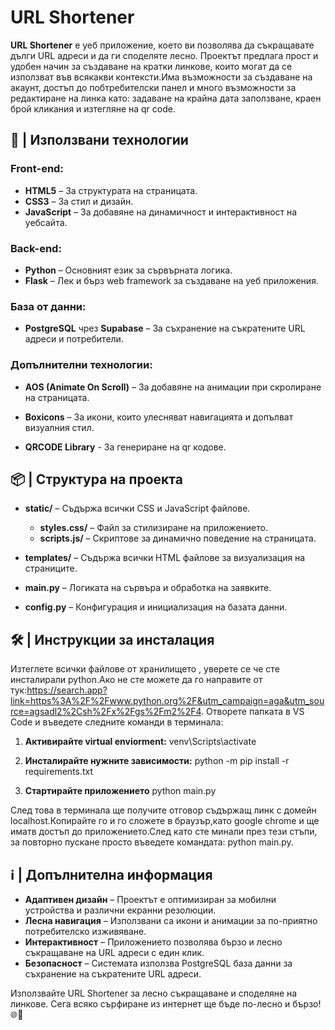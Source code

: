 # URL Shortener

**URL Shortener** е уеб приложение, което ви позволява да съкращавате дълги URL адреси и да ги споделяте лесно. Проектът предлага прост и удобен начин за създаване на кратки линкове, които могат да се използват във всякакви контексти.Има възможности за създаване на акаунт, достъп до побтребителски панел и много възможности за редактиране на линка като: задаване на крайна дата заползване, краен брой кликания и изтегляне на qr code.

## 🚀 | Използвани технологии

### Front-end:
- **HTML5** – За структурата на страницата.
- **CSS3** – За стил и дизайн.
- **JavaScript** – За добавяне на динамичност и интерактивност на уебсайта.

### Back-end:
- **Python** – Основният език за сървърната логика.
- **Flask** – Лек и бърз web framework за създаване на уеб приложения.

### База от данни:
- **PostgreSQL** чрез **Supabase** – За съхранение на съкратените URL адреси и потребители.

### Допълнителни технологии:
- **AOS (Animate On Scroll)** – За добавяне на анимации при скролиране на страницата.
- **Boxicons** – За икони, които улесняват навигацията и допълват визуалния стил.

- **QRCODE Library** - За генериране на qr кодове.

## 📦 | Структура на проекта

- **static/** – Съдържа всички CSS и JavaScript файлове.
  - **styles.css/** – Файл за стилизиране на приложението.
  - **scripts.js/** – Скриптове за динамично поведение на страницата.
  
- **templates/** – Съдържа всички HTML файлове за визуализация на страниците.
  
- **main.py** – Логиката на сървъра и обработка на заявките.
  
- **config.py** – Конфигурация и инициализация на базата данни.

## 🛠️ | Инструкции за инсталация
   Изтеглете всички файлове от хранилището , уверете се че сте инсталирали python.Ако не сте можете да го направите от тук:https://search.app?link=https%3A%2F%2Fwww.python.org%2F&utm_campaign=aga&utm_source=agsadl2%2Csh%2Fx%2Fgs%2Fm2%2F4. Отворете папката в VS Code и
   въведете следните команди в терминала:

1. **Активирайте virtual enviorment:**
   venv\Scripts\activate

2. **Инсталирайте нужните зависимости:**
   python -m pip install -r requirements.txt

3. **Стартирайте приложението**
   python main.py

След това в терминала ще получите отговор съдържащ линк с домейн localhost.Копирайте го и го сложете в браузър,като google chrome и ще иматв достъп до приложението.След като сте минали през тези стъпи, за повторно пускане просто въведете командата: python main.py.

## ℹ️ | Допълнителна информация

- **Адаптивен дизайн** – Проектът е оптимизиран за мобилни устройства и различни екранни резолюции.
- **Лесна навигация** – Използвани са икони и анимации за по-приятно потребителско изживяване.
- **Интерактивност** – Приложението позволява бързо и лесно съкращаване на URL адреси с един клик.
- **Безопасност** – Системата използва PostgreSQL база данни за съхранение на съкратените URL адреси.

Използвайте URL Shortener за лесно съкращаване и споделяне на линкове. Сега всяко сърфиране из интернет ще бъде по-лесно и бързо! 🌐🔗